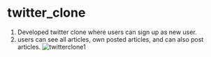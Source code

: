 # twitter_clone
1. Developed twitter clone where users can sign up as new user.
2. users can see all articles, own posted articles, and can also post articles.
![twitterclone1](https://github.com/Yogeshdewangan07/twitter_clone/assets/100067391/5fc3d99c-1ff3-49fe-980f-d87ba70b5e86)
